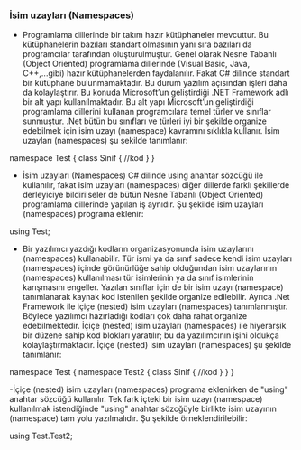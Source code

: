 ### İsim uzayları (Namespaces)

- Programlama dillerinde bir takım hazır kütüphaneler mevcuttur.  Bu kütüphanelerin bazıları standart olmasının yanı sıra bazıları da programcılar tarafından oluşturulmuştur. Genel olarak Nesne Tabanlı (Object Oriented) programlama dillerinde (Visual Basic, Java, C++,...gibi) hazır kütüphanelerden faydalanılır. Fakat C# dilinde standart bir  kütüphane bulunmamaktadır. Bu durum yazılım açısından işleri daha da kolaylaştırır. Bu konuda Microsoft’un geliştirdiği .NET Framework adlı bir alt yapı kullanılmaktadır. Bu alt yapı Microsoft’un geliştirdiği programlama dillerini kullanan programcılara temel türler ve sınıflar sunmuştur. .Net bütün bu sınıfları ve türleri iyi bir şekilde organize edebilmek için  isim uzayı (namespace) kavramını sıklıkla kullanır. İsim uzayları (namespaces) şu şekilde tanımlanır:

namespace Test
{
    class Sinif
    {
        //kod
    }
}

- İsim uzayları (Namespaces) C# dilinde  using  anahtar sözcüğü ile kullanılır, fakat isim uzayları (namespaces)  diğer dillerde  farklı şekillerde derleyiciye bildirilseler de bütün Nesne Tabanlı (Object Oriented) programlama dillerinde yapılan iş aynıdır. Şu şekilde isim uzayları (namespaces) programa eklenir:

using Test;

- Bir yazılımcı yazdığı kodların organizasyonunda isim uzaylarını (namespaces) kullanabilir. Tür ismi ya da sınıf sadece  kendi isim uzayları (namespaces) içinde görünürlüğe sahip olduğundan isim uzaylarının (namespaces) kullanılması tür isimlerinin ya da sınıf isimlerinin karışmasını engeller. Yazılan sınıflar  için de bir isim uzayı (namespace)  tanımlanarak kaynak kod istenilen şekilde organize edilebilir. Ayrıca .Net Framework ile içiçe (nested) isim uzayları (namespaces) tanımlanmıştır. Böylece yazılımcı hazırladığı kodları çok daha rahat organize edebilmektedir. İçiçe (nested) isim uzayları (namespaces) ile hiyerarşik bir düzene sahip kod blokları yaratılır; bu da yazılımcının işini oldukça kolaylaştırmaktadır. İçiçe (nested) isim uzayları (namespaces) şu şekilde tanımlanır:

namespace Test
{
    namespace Test2
    {
        class Sinif
        {
            //kod
        }
    }
}

-İçiçe (nested) isim uzayları (namespaces) programa eklenirken de "using" anahtar sözcüğü kullanılır. Tek fark içteki bir isim uzayı (namespace) kullanılmak istendiğinde "using" anahtar sözcğüyle birlikte isim uzayının (namespace) tam yolu yazılmalıdır. Şu şekilde örneklendirilebilir:

using Test.Test2;
